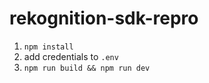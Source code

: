 # rekognition-sdk-repro
1. `npm install`
2. add credentials to `.env`
3. `npm run build && npm run dev`

